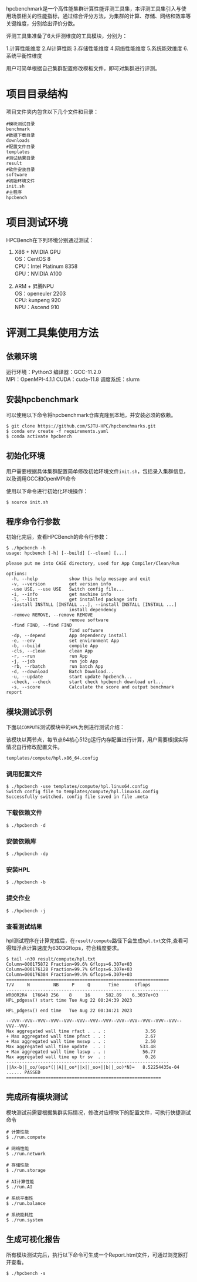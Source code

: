 hpcbenchmark是一个高性能集群计算性能评测工具集，本评测工具集引入与使用场景相关的性能指标，通过综合评分方法，为集群的计算、存储、网络和效率等关键维度，分别给出评价分数。

评测工具集准备了6大评测维度的工具模块，分别为： 

1.计算性能维度 2.AI计算性能 3.存储性能维度 4.网络性能维度 5.系统能效维度 6.系统平衡性维度    

用户可简单根据自己集群配置修改模板文件，即可对集群进行评测。

# 项目目录结构

项目文件夹内包含以下几个文件和目录：

```
#模块测试目录
benchmark 
#数据下载目录
downloads
#配置文件目录
templates
#测试结果目录
result
#软件安装目录
software
#初始环境文件
init.sh
#主程序
hpcbench
```

# 项目测试环境
HPCBench在下列环境分别通过测试：
1. X86 + NVIDIA GPU  
OS：CentOS 8  
CPU：Intel Platinum 8358   
GPU：NVIDIA A100    

2. ARM + 昇腾NPU  
OS：openeuler 2203  
CPU: kunpeng 920  
NPU：Ascend 910  

# 评测工具集使用方法

## 依赖环境
 
运行环境：Python3
编译器：GCC-11.2.0  
MPI：OpenMPI-4.1.1
CUDA：cuda-11.8
调度系统：slurm

## 安装hpcbenchmark
可以使用以下命令将hpcbenchmark仓库克隆到本地，并安装必须的依赖。

```
$ git clone https://github.com/SJTU-HPC/hpcbenchmarks.git
$ conda env create -f requirements.yaml
$ conda activate hpcbench
```    

## 初始化环境
用户需要根据具体集群配置简单修改初始环境文件`init.sh`，包括录入集群信息，以及调用GCC和OpenMPI命令  

使用以下命令进行初始化环境操作：

```
$ source init.sh
```

## 程序命令行参数
初始化完后，查看HPCBench的命令行参数：

```
$ ./hpcbench -h
usage: hpcbench [-h] [--build] [--clean] [...]

please put me into CASE directory, used for App Compiler/Clean/Run

options:
  -h, --help            show this help message and exit
  -v, --version         get version info
  -use USE, --use USE   Switch config file...
  -i, --info            get machine info
  -l, --list            get installed package info
  -install INSTALL [INSTALL ...], --install INSTALL [INSTALL ...]
                        install dependency
  -remove REMOVE, --remove REMOVE
                        remove software
  -find FIND, --find FIND
                        find software
  -dp, --depend         App dependency install
  -e, --env             set environment App
  -b, --build           compile App
  -cls, --clean         clean App
  -r, --run             run App
  -j, --job             run job App
  -rb, --rbatch         run batch App
  -d, --download        Batch Download...
  -u, --update          start update hpcbench...
  -check, --check       start check hpcbench download url...
  -s, --score           Calculate the score and output benchmark report

```
## 模块测试示例
下面以``COMPUTE``测试模块中的``HPL``为例进行测试介绍：  

该模块以两节点，每节点64核心512g运行内存配置进行计算，用户需要根据实际情况自行修改配置文件。

```
templates/compute/hpl.x86_64.config
```

### 调用配置文件

```
$ ./hpcbench -use templates/compute/hpl.linux64.config
Switch config file to templates/compute/hpl.linux64.config
Successfully switched. config file saved in file .meta
```

### 下载依赖文件

```
$ ./hpcbench -d
```

### 安装依赖库

```
$ ./hpcbench -dp
```

### 安装HPL

```
$ ./hpcbench -b
```

### 提交作业

```
$ ./hpcbench -j
```

### 查看测试结果
hpl测试程序在计算完成后，在`result/compute`路径下会生成`hpl.txt`文件,查看可得知浮点计算速度为6303Gflops，符合精度要求。

```
$ tail -n30 result/compute/hpl.txt
Column=000175872 Fraction=99.6% Gflops=6.307e+03
Column=000176128 Fraction=99.7% Gflops=6.307e+03
Column=000176384 Fraction=99.9% Gflops=6.307e+03
==============================================================
T/V     N         NB     P     Q       Time      Gflops
--------------------------------------------------------------
WR00R2R4  176640 256    8     16      582.89    6.3037e+03
HPL_pdgesv() start time Tue Aug 22 00:24:39 2023

HPL_pdgesv() end time   Tue Aug 22 00:34:21 2023

--VVV--VVV--VVV--VVV--VVV--VVV--VVV--VVV--VVV--VVV--VVV--VVV--VVV--VVV--VVV-
Max aggregated wall time rfact . . . :               3.56
+ Max aggregated wall time pfact . . :               2.67
+ Max aggregated wall time mxswp . . :               2.50
Max aggregated wall time update  . . :             533.48
+ Max aggregated wall time laswp . . :              56.77
Max aggregated wall time up tr sv  . :               0.26
--------------------------------------------------------------
||Ax-b||_oo/(eps*(||A||_oo*||x||_oo+||b||_oo)*N)=   8.52254435e-04 ...... PASSED
===========================================================
```

## 完成所有模块测试

模块测试前需要根据集群实际情况，修改对应模块下的配置文件，可执行快捷测试命令
```
# 计算性能
$ ./run.compute

# 网络性能
$ ./run.network

# 存储性能
$ ./run.storage

# AI计算性能
$ ./run.AI

# 系统平衡性
$ ./run.balance

# 系统能耗性
$ ./run.system
```

## 生成可视化报告
所有模块测试完后，执行以下命令可生成一个Report.html文件，可通过浏览器打开查看。  

```
$ ./hpcbench -s
```
